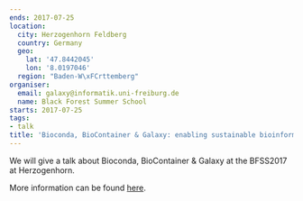 ```yaml
---
ends: 2017-07-25
location:
  city: Herzogenhorn Feldberg
  country: Germany
  geo:
    lat: '47.8442045'
    lon: '8.0197046'
  region: "Baden-W\xFCrttemberg"
organiser:
  email: galaxy@informatik.uni-freiburg.de
  name: Black Forest Summer School
starts: 2017-07-25
tags:
- talk
title: 'Bioconda, BioContainer & Galaxy: enabling sustainable bioinformatic infrastructure'
---
```


We will give a talk about Bioconda, BioContainer & Galaxy at the BFSS2017 at Herzogenhorn.

More information can be found [here](http://plantco.de/BFSS2017/).
